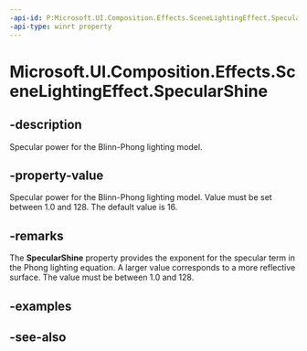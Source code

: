```yaml
---
-api-id: P:Microsoft.UI.Composition.Effects.SceneLightingEffect.SpecularShine
-api-type: winrt property
---
```


<!-- Property syntax
public float SpecularShine { get;  set; }
-->

# Microsoft.UI.Composition.Effects.SceneLightingEffect.SpecularShine

## -description
Specular power for the Blinn-Phong lighting model.

## -property-value
Specular power for the Blinn-Phong lighting model. Value must be set between 1.0 and 128. The default value is 16.

## -remarks
The 
    **SpecularShine**
   property provides the exponent for the specular term in the Phong lighting equation. A larger value corresponds to a more reflective surface. The value must be between 1.0 and 128.

## -examples

## -see-also
